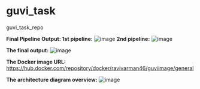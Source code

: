 # guvi_task
guvi_task_repo

**Final Pipeline Output: 
1st pipeline:** ![image](https://github.com/Ravivarman16/guvi_task/assets/129171351/4c240ae2-8f4b-407c-ac3f-4f685e03f1f7)
**2nd pipeline:** ![image](https://github.com/Ravivarman16/guvi_task/assets/129171351/14aff25a-464b-4c48-a81d-154bcc8a7285)
 
**The final output:**
![image](https://github.com/Ravivarman16/guvi_task/assets/129171351/a83f0759-9cf8-4ed3-9389-82f1ba532523)

**The Docker image URL:** https://hub.docker.com/repository/docker/ravivarman46/guviimage/general 

**The architecture diagram overview:** ![image](https://github.com/Ravivarman16/guvi_task/assets/129171351/49762181-6f51-42dc-891a-3ae3b05595ed)
